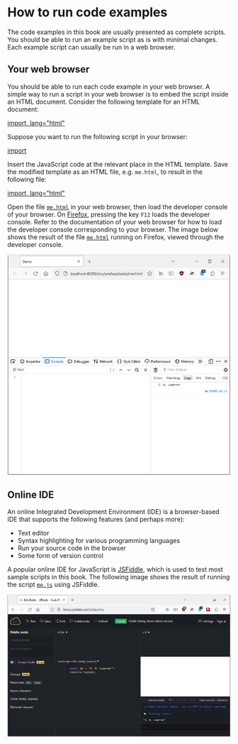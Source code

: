 # How to run code examples

The code examples in this book are usually presented as complete scripts. You
should be able to run an example script as is with minimal changes. Each example
script can usually be run in a web browser.

<!-- ================================================================= -->

## Your web browser

You should be able to run each code example in your web browser. A simple way to
run a script in your web browser is to embed the script inside an HTML document.
Consider the following template for an HTML document:

[import, lang="html"](code/template.html)

Suppose you want to run the following script in your browser:

[import](code/me.js)

Insert the JavaScript code at the relevant place in the HTML template. Save the
modified template as an HTML file, e.g. `me.html`, to result in the following
file:

[import, lang="html"](code/me.html)

Open the file [`me.html`](code/me.html) in your web browser, then load the
developer console of your browser. On
[Firefox](https://en.wikipedia.org/wiki/Firefox), pressing the key `F12` loads
the developer console. Refer to the documentation of your web browser for how to
load the developer console corresponding to your browser. The image below shows
the result of the file [`me.html`](code/me.html) running on Firefox, viewed
through the developer console.

![Firefox developer console](../../image/preface/me-browser.png "Firefox developer console")

<!-- ================================================================= -->

## Online IDE

An online Integrated Development Environment (IDE) is a browser-based IDE that
supports the following features (and perhaps more):

<!-- prettier-ignore -->
- Text editor
- Syntax highlighting for various programming languages
- Run your source code in the browser
- Some form of version control

A popular online IDE for JavaScript is [JSFiddle](https://jsfiddle.net/), which
is used to test most sample scripts in this book. The following image shows the
result of running the script [`me.js`](code/me.js) using JSFiddle.

![JSFiddle](../../image/preface/me-jsfiddle.png "JSFiddle")
